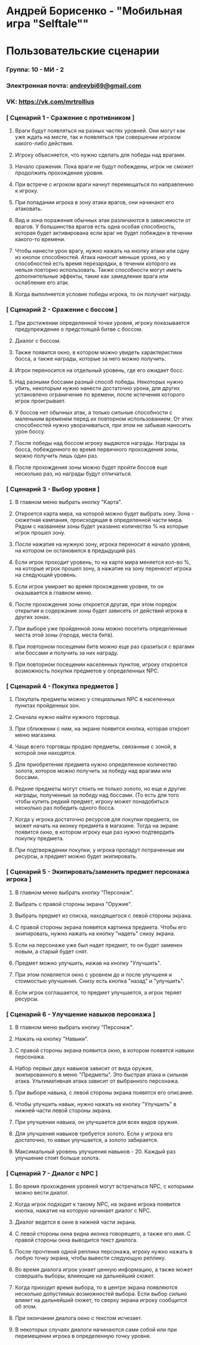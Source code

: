# Андрей Борисенко - "Мобильная игра "Selftale"" 

# Пользовательские сценарии 

  

### Группа: 10 - МИ - 2 

### Электронная почта: andreybi69@gmail.com 

### VK: https://vk.com/mrtrollius 

  

  

### [ Сценарий 1 - Сражение с противником ] 

  

1. Враги будут появляться на разных частях уровней. Они могут как уже ждать на месте, так и появляться при совершении игроком какого-либо действия. 

2. Игроку объясняется, что нужно сделать для победы над врагами. 

3. Начало сражения. Пока враги не будут побеждены, игрок не сможет продолжить прохождения уровня. 

4. При встрече с игроком враги начнут перемещаться по направлению к игроку. 

5. При попадании игрока в зону атаки врагов, они начинают его атаковать. 

6. Вид и зона поражения обычных атак различаются в зависимости от врагов. У большинства врагов есть одна особая способность, которая будет активирована если враг не будет побежден в течении какого-то времени. 

7. Чтобы нанести урон врагу, нужно нажать на кнопку атаки или одну из кнопок способностей. Атака наносит меньше урона, но у способностей есть время перезарядки, в течении которого их нельзя повторно использовать. Также способности могут иметь дополнительные эффекты, такие как замедление врага или ослабление его атак. 

8. Когда выполняется условие победы игрока, то он получает награду.  

  

  

### [ Сценарий 2 - Сражение с боссом ] 

  

1. При достижении определенной точки уровня, игроку показывается предупреждение о предстоящей битве с боссом. 

2. Диалог с боссом. 

3. Также появится окно, в котором можно увидеть характеристики босса, а также награды, которые за него можно получить. 

4. Игрок переносится на отдельный уровень, где его ожидает босс. 

5. Над разными боссами разный способ победы. Некоторых нужно убить, некоторым нужно нанести достаточно урона, для других установлено ограничение по времени, после истечения которого игрок проигрывает. 

6. У боссов нет обычных атак, а только сильные способности с маленьким временем перед их повторном использованием. От этих способностей нужно уворачиваться, при этом не забывая наносить урон боссу. 

7. После победы над боссом игроку выдаются награды. Награды за босса, побежденного во время первичного прохождения зоны, можно получить лишь один раз. 

8. После прохождения зоны можно будет пройти боссов еще несколько раз, но награды будут отличаться. 

  

### [ Сценарий 3 - Выбор уровня ] 

  

1. В главном меню выбрать кнопку "Карта". 

2. Откроется карта мира, на которой можно будет выбрать зону. Зона - сюжетная кампания, происходящая в определенной части мира. Рядом с названием зоны будет указанно количество % на которые игрок прошел зону. 

3. После нажатия на нужную зону, игрока переносит в начало уровня, на котором он остановился в предыдущий раз. 

4. Если игрок проходит уровень, то на карте мира меняется кол-во %, на которые игрок прошел зону, а нажатие на зону перенесет игрока на следующий уровень. 

5. Если игрок умирает во время прохождения уровня, то он оказывается в главном меню.  

6. После прохождения зоны откроется другая, при этом порядок открытия и содержание зоны будет зависеть от действий игрока в других зонах. 

7. При выборе уже пройденной зоны можно посетить определенные места этой зоны (города, места битв). 

8. При повторном посещении битв можно еще раз сразиться с врагами или боссами и получить за них награду. 

9. При повторном посещении населенных пунктов, игроку откроется возможность покупки предметов у определенных NPC. 

  

### [ Сценарий 4 - Покупка предметов ] 

  

1. Покупать предметы можно у специальных NPC в населенных пунктах пройденных зон. 

2. Сначала нужно найти нужного торговца. 

3. При сближении с ним, на экране появится кнопка, которая откроет меню магазина. 

4. Чаще всего торговцы продаю предметы, связанные с зоной, в которой они находятся. 

5. Для приобретения предмета нужно определенное количество золота, которое можно получить за победу над врагами или боссами. 

6. Редкие предметы могут стоить не только золото, но еще и другие награды, полученные за победу над боссами. (То есть для того чтобы купить редкий предмет, игроку может понадобиться несколько раз победить одного босса.  

7. Когда у игрока достаточно ресурсов для покупки предмета, он может начать на иконку предмета в магазине. Тогда на экране появится окно, в котором игроку еще раз нужно подтвердить покупку предмета. 

8. При подтверждении покупки, у игрока пропадут потраченные им ресурсы, а предмет можно будет экипировать. 

  

### [ Сценарий 5 - Экипировать/заменить предмет персонажа игрока ] 

  

1. В главном меню выбрать кнопку "Персонаж". 

2. Выбрать с правой стороны экрана "Оружие". 

3. Выбрать предмет из списка, находящегося с левой стороны экрана. 

4. С правой стороны экрана появятся картинка предмета. Чтобы его экипировать, нужно нажать на кнопку "надеть" снизу экрана. 

5. Если на персонаже уже был надет предмет, то он будет заменен новым, а старый будет снят.

6. Предмет можно улучшить, нажав на кнопку "Улучшить".

7. При этом появляется окно с уровнем до и после улучшеня и стоимостью улучшения. Снизу есть кнопка "назад" и "улучшить". 

8. Если игрок соглашается, то предмет улучшается, а игрок теряет ресурсы.  

  

### [ Сценарий 6 - Улучшение навыков персонажа ] 

  

1. В главном меню выбрать кнопку "Персонаж". 

2. Нажать на кнопку "Навыки". 

3. С правой стороны экрана появится окно, в котором появятся навыки персонажа. 

4. Набор первых двух навыков зависит от вида оружия, экипированного в меню "Предметы". Это быстрая атака и сильная атака. Ультимативная атака зависит от выбранного персонажа.

5. При выборе навыка, с левой стороны экрана появятся его описание. 

6. Чтобы улучшить навык, нужно нажать на кнопку "Улучшить" в нижней части левой стороны экрана. 

7. При улучшении навыка, он улучшается для всех видов оружия. 

8. Для улучшения навыков требуется золото. Если у игрока его достаточно, то навык улучшается, а золото забирается. 

9. Максимальный уровень улучшения навыков - 20. Каждый раз улучшение стоит больше золота.

  

### [ Сценарий 7 - Диалог с NPC ] 

  

1. Во время прохождения уровней могут встречаться NPC, с которыми можно вести диалог. 

2. Когда игрок подходит к такому NPC, на экране игрока появится кнопка, нажатие на которую начинает диалог с NPC. 

3. Диалог ведется в окне в нижней части экрана. 

4. С левой стороны окна видна иконка говорящего, а также его имя. С правой стороны окна выводится текст диалога. 

5. После прочтения одной реплики персонажа, игроку нужно нажать в любую точку экрана, чтобы вывести следующую реплику. 

6. Во время диалога игрок узнает ценную информацию, а также может совершать выборы, влияющие на дальнейший сюжет. 

7. Когда приходит время выбора, то в центре экрана появляются несколько допустимых возможностей выбора. Если выбор сильно влияет на дальнейший сюжет, то сверху экрана игроку сообщится об этом. 

8. При окончании диалога окно с текстом исчезает.

9. В некоторых случаях диалоги начинаются сами собой или при перемещении игрока в определенную точку уровня.